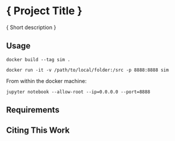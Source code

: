 # { Project Title }

{ Short description }

## Usage
```
docker build --tag sim .

docker run -it -v /path/to/local/folder:/src -p 8888:8888 sim
```

From within the docker machine:
```
jupyter notebook --allow-root --ip=0.0.0.0 --port=8888
```
## Requirements

## Citing This Work
